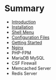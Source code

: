 # Summary

* [Introduction](README.md)
* [Installation](installation.md)
* [Shell Menu](shell_menu.md)
* [Configuration Files](configuration_files.md)
* [Getting Started](getting_started.md)
* [Nginx](nginx.md)
* PHP-FPM
* MariaDB MySQL
* CSF Firewall
* Memcached Server
* Redis Server

